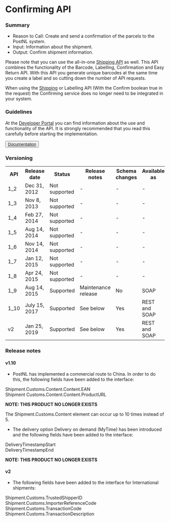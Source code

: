 # Confirming API

### Summary
    
* Reason to Call: Create and send a confirmation of the parcels to the PostNL system.
* Input: Information about the shipment.
* Output: Confirm shipment information.

Please note that you can use the all-in-one [Shipping API](#tag/Shipment) as well. This API combines the functionality of the Barcode, Labelling, Confirmation and Easy Return API. With this API you generate unique barcodes at the same time you create a label and so cutting down the number of API requests.

When using the [Shipping](#tag/Shipment) or Labelling API (With the Confirm boolean true in the request) the Confirming service does no longer need to be integrated in your system.

### Guidelines

At the <a href="https://developer.postnl.nl/" target="_blank" rel="noopener noreferrer">Developer Portal</a> you can find information about the use and functionality of the API. It is strongly recommended that you read this carefully before starting the implementation.

<button type="button">
  <a href="https://developer.postnl.nl/browse-apis/send-and-track/confirming-webservice/" target="_blank" rel="noopener noreferrer">Documentation</a>
</button>

### Versioning

<table>
  <tbody>
    <tr>
      <th>API</th>
      <th>Release date</th>
      <th>Status</th>
      <th>Release notes</th>
      <th>Schema changes</th>
      <th>Available as</th>
    </tr>
    <tr>
      <td>1_2</td>
      <td>Dec 31, 2012</td>
      <td>Not supported</td>
      <td>-</td>
      <td>-</td>
      <td>-</td>
    </tr>
    <tr>
      <td>1_3</td>
      <td>Nov 8, 2013</td>
      <td>Not supported</td>
      <td>-</td>
      <td>-</td>
      <td>-</td>
    </tr>
    <tr>
      <td>1_4</td>
      <td>Feb 27, 2014</td>
      <td>Not supported</td>
      <td>-</td>
      <td>-</td>
      <td>-</td>
    </tr>
    <tr>
      <td>1_5</td>
      <td>Aug 14, 2014</td>
      <td>Not supported</td>
      <td>-</td>
      <td>-</td>
      <td>-</td>
    </tr>
    <tr>
      <td>1_6</td>
      <td>Nov 14, 2014</td>
      <td>Not supported</td>
      <td>-</td>
      <td>-</td>
      <td>-</td>
    </tr>
    <tr>
      <td>1_7</td>
      <td>Jan 12, 2015</td>
      <td>Not supported</td>
      <td>-</td>
      <td>-</td>
      <td>-</td>
    </tr>
    <tr>
      <td>1_8</td>
      <td>Apr 24, 2015</td>
      <td>Not supported</td>
      <td>-</td>
      <td>-</td>
      <td>-</td>
    </tr>
    <tr>
      <td>1_9</td>
      <td>Aug 14, 2015</td>
      <td>Supported</td>
      <td>Maintenance release</td>
      <td>No</td>
      <td>SOAP</td>
    </tr>
    <tr>
      <td>1_10</td>
      <td>July 15, 2017</td>
      <td>Supported</td>
      <td>See below</td>
      <td>Yes</td>
      <td>REST and SOAP</td>
    </tr>
    <tr>
      <td>v2</td>
      <td>Jan 25, 2019</td>
      <td>Supported</td>
      <td>See below</td>
      <td>Yes</td>
      <td>REST and SOAP</td>
    </tr>
  </tbody>
</table>

### Release notes

#### v1.10

* PostNL has implemented a commercial route to China. In order to do this, the following fields have been added to the interface:

Shipment.Customs.Content.Content.EAN  
Shipment Customs.Content.Content.ProductURL

**NOTE: THIS PRODUCT NO LONGER EXISTS**

The Shipment.Customs.Content element can occur up to 10 times instead of 5.

* The delivery option Delivery on demand (MyTime) has been introduced and the following fields have been added to the interface:

DeliveryTimestampStart  
DeliveryTimestampEnd

**NOTE: THIS PRODUCT NO LONGER EXISTS**

#### v2

* The following fields have been added to the interface for International shipments:

Shipment.Customs.TrustedShipperID  
Shipment.Customs.ImporterReferenceCode  
Shipment.Customs.TransactionCode  
Shipment.Customs.TransactionDescription
